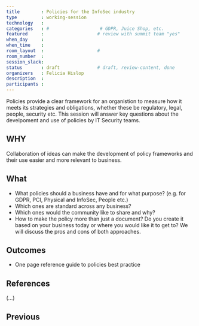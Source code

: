```yaml
---
title        : Policies for the InfoSec industry
type         : working-session    
technology   :
categories   : #                   # GDPR, Juice Shop, etc.
featured     :                    # review with summit team "yes"
when_day     :
when_time    :
room_layout  :                    #
room_number  :
session_slack:
status       : draft              # draft, review-content, done
organizers   : Felicia Hislop
description  :
participants :
---
```



Policies provide a clear framework for an organistion to measure how it meets its strategies and obligations, whether these be regulatory, legal, people, security etc. This session will answer key questions about the develpoment and use of policies by IT Security teams.

## WHY

Collaboration of ideas can make the development of policy frameworks and their use easier and more relevant to business.

## What

* What policies should a business have and for what purpose?  (e.g. for GDPR, PCI, Physical and InfoSec, People etc.)
* Which ones are standard across any business? 
* Which ones would the community like to share and why? 
* How to make the policy more than just a document? Do you create it based on your business today or where you would like it to get to? We will discuss the pros and cons of both approaches.

## Outcomes

* One page reference guide to policies best practice

## References

(...)


## Previous
